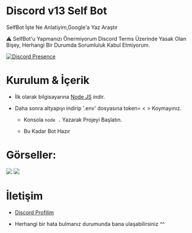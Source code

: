 # Discord v13 Self Bot

SelfBot İşte Ne Anlatiyim,Google'a Yaz Araştır 

⚠ SelfBot'u Yapmanızı Önermiyorum Discord Terms Üzerinde Yasak Olan Bişey, Herhangi Bir Durumda Sorumluluk Kabul Etmiyorum.

[![Discord Presence](https://lanyard-profile-readme.vercel.app/api/928259219038302258?hideDiscrim=true)](https://discord.com/users/928259219038302258)

# Kurulum & İçerik

- İlk olarak bilgisayarına [Node JS](https://nodejs.org/en/) indir.

- Daha sonra altyapıyı indirip '.env' dosyasına token=<tokeniniz> < > Koymayınız.

    - Konsola ` node . ` Yazarak Projeyi Başlatın.

	- Bu Kadar Bot Hazır

# Görseller:

<img  src="https://cdn.discordapp.com/attachments/950167988127006821/1045499535406936064/2022-11-25_03-40-11.png">
<img  src="https://cdn.discordapp.com/attachments/950167988127006821/1045499535767638026/2022-11-25_03-39-17.png">
  
# İletişim

- [Discord Profilim](https://discord.com/users/928259219038302258)

- Herhangi bir hata bulmanız durumunda bana ulaşabilirsiniz ^^
